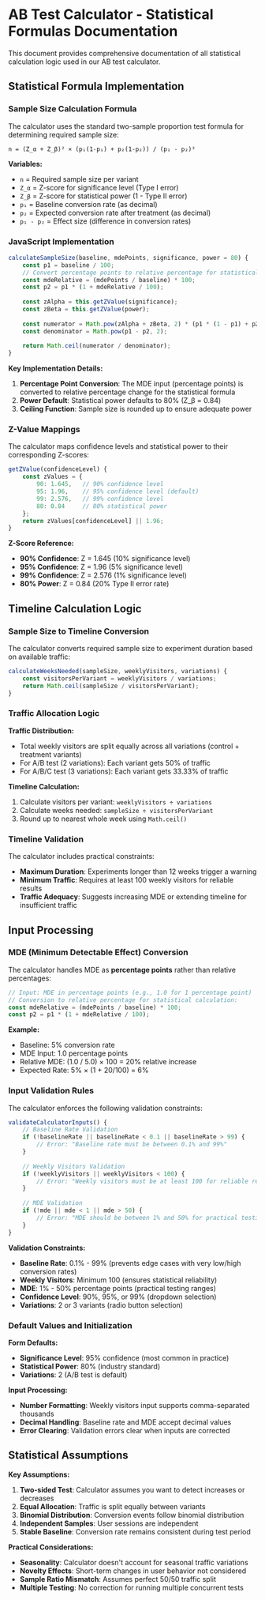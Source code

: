 # AB Test Calculator - Statistical Formulas Documentation

This document provides comprehensive documentation of all statistical calculation logic used in our AB test calculator.

## Statistical Formula Implementation

### Sample Size Calculation Formula

The calculator uses the standard two-sample proportion test formula for determining required sample size:

```
n = (Z_α + Z_β)² × (p₁(1-p₁) + p₂(1-p₂)) / (p₁ - p₂)²
```

**Variables:**
- `n` = Required sample size per variant
- `Z_α` = Z-score for significance level (Type I error)
- `Z_β` = Z-score for statistical power (1 - Type II error)
- `p₁` = Baseline conversion rate (as decimal)
- `p₂` = Expected conversion rate after treatment (as decimal)
- `p₁ - p₂` = Effect size (difference in conversion rates)

### JavaScript Implementation

```javascript
calculateSampleSize(baseline, mdePoints, significance, power = 80) {
    const p1 = baseline / 100;
    // Convert percentage points to relative percentage for statistical calculation
    const mdeRelative = (mdePoints / baseline) * 100;
    const p2 = p1 * (1 + mdeRelative / 100);
    
    const zAlpha = this.getZValue(significance);
    const zBeta = this.getZValue(power);
    
    const numerator = Math.pow(zAlpha + zBeta, 2) * (p1 * (1 - p1) + p2 * (1 - p2));
    const denominator = Math.pow(p1 - p2, 2);
    
    return Math.ceil(numerator / denominator);
}
```

**Key Implementation Details:**
1. **Percentage Point Conversion**: The MDE input (percentage points) is converted to relative percentage change for the statistical formula
2. **Power Default**: Statistical power defaults to 80% (Z_β = 0.84)
3. **Ceiling Function**: Sample size is rounded up to ensure adequate power

### Z-Value Mappings

The calculator maps confidence levels and statistical power to their corresponding Z-scores:

```javascript
getZValue(confidenceLevel) {
    const zValues = {
        90: 1.645,   // 90% confidence level
        95: 1.96,    // 95% confidence level (default)
        99: 2.576,   // 99% confidence level
        80: 0.84     // 80% statistical power
    };
    return zValues[confidenceLevel] || 1.96;
}
```

**Z-Score Reference:**
- **90% Confidence**: Z = 1.645 (10% significance level)
- **95% Confidence**: Z = 1.96 (5% significance level)
- **99% Confidence**: Z = 2.576 (1% significance level)
- **80% Power**: Z = 0.84 (20% Type II error rate)

## Timeline Calculation Logic

### Sample Size to Timeline Conversion

The calculator converts required sample size to experiment duration based on available traffic:

```javascript
calculateWeeksNeeded(sampleSize, weeklyVisitors, variations) {
    const visitorsPerVariant = weeklyVisitors / variations;
    return Math.ceil(sampleSize / visitorsPerVariant);
}
```

### Traffic Allocation Logic

**Traffic Distribution:**
- Total weekly visitors are split equally across all variations (control + treatment variants)
- For A/B test (2 variations): Each variant gets 50% of traffic
- For A/B/C test (3 variations): Each variant gets 33.33% of traffic

**Timeline Calculation:**
1. Calculate visitors per variant: `weeklyVisitors ÷ variations`
2. Calculate weeks needed: `sampleSize ÷ visitorsPerVariant`
3. Round up to nearest whole week using `Math.ceil()`

### Timeline Validation

The calculator includes practical constraints:
- **Maximum Duration**: Experiments longer than 12 weeks trigger a warning
- **Minimum Traffic**: Requires at least 100 weekly visitors for reliable results
- **Traffic Adequacy**: Suggests increasing MDE or extending timeline for insufficient traffic

## Input Processing

### MDE (Minimum Detectable Effect) Conversion

The calculator handles MDE as **percentage points** rather than relative percentages:

```javascript
// Input: MDE in percentage points (e.g., 1.0 for 1 percentage point)
// Conversion to relative percentage for statistical calculation:
const mdeRelative = (mdePoints / baseline) * 100;
const p2 = p1 * (1 + mdeRelative / 100);
```

**Example:**
- Baseline: 5% conversion rate
- MDE Input: 1.0 percentage points
- Relative MDE: (1.0 / 5.0) × 100 = 20% relative increase
- Expected Rate: 5% × (1 + 20/100) = 6%

### Input Validation Rules

The calculator enforces the following validation constraints:

```javascript
validateCalculatorInputs() {
    // Baseline Rate Validation
    if (!baselineRate || baselineRate < 0.1 || baselineRate > 99) {
        // Error: "Baseline rate must be between 0.1% and 99%"
    }
    
    // Weekly Visitors Validation  
    if (!weeklyVisitors || weeklyVisitors < 100) {
        // Error: "Weekly visitors must be at least 100 for reliable results"
    }
    
    // MDE Validation
    if (!mde || mde < 1 || mde > 50) {
        // Error: "MDE should be between 1% and 50% for practical testing"
    }
}
```

**Validation Constraints:**
- **Baseline Rate**: 0.1% - 99% (prevents edge cases with very low/high conversion rates)
- **Weekly Visitors**: Minimum 100 (ensures statistical reliability)
- **MDE**: 1% - 50% percentage points (practical testing ranges)
- **Confidence Level**: 90%, 95%, or 99% (dropdown selection)
- **Variations**: 2 or 3 variants (radio button selection)

### Default Values and Initialization

**Form Defaults:**
- **Significance Level**: 95% confidence (most common in practice)
- **Statistical Power**: 80% (industry standard)
- **Variations**: 2 (A/B test is default)

**Input Processing:**
- **Number Formatting**: Weekly visitors input supports comma-separated thousands
- **Decimal Handling**: Baseline rate and MDE accept decimal values
- **Error Clearing**: Validation errors clear when inputs are corrected

## Statistical Assumptions

**Key Assumptions:**
1. **Two-sided Test**: Calculator assumes you want to detect increases or decreases
2. **Equal Allocation**: Traffic is split equally between variants
3. **Binomial Distribution**: Conversion events follow binomial distribution
4. **Independent Samples**: User sessions are independent
5. **Stable Baseline**: Conversion rate remains consistent during test period

**Practical Considerations:**
- **Seasonality**: Calculator doesn't account for seasonal traffic variations
- **Novelty Effects**: Short-term changes in user behavior not considered
- **Sample Ratio Mismatch**: Assumes perfect 50/50 traffic split
- **Multiple Testing**: No correction for running multiple concurrent tests